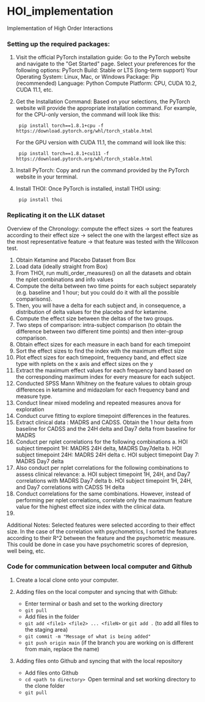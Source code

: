 # HOI_implementation
Implementation of High Order Interactions 

### Setting up the required packages:

1. Visit the official PyTorch installation guide:
      Go to the PyTorch website and navigate to the "Get Started" page.
      Select your preferences for the following options:
      PyTorch Build: Stable or LTS (long-term support)
      Your Operating System: Linux, Mac, or Windows
      Package: Pip (recommended)
      Language: Python
      Compute Platform: CPU, CUDA 10.2, CUDA 11.1, etc.
2. Get the Installation Command:
      Based on your selections, the PyTorch website will provide the appropriate installation command.
      For example, for the CPU-only version, the command will look like this:
   
        pip install torch==1.8.1+cpu -f https://download.pytorch.org/whl/torch_stable.html
   
      For the GPU version with CUDA 11.1, the command will look like this:

        pip install torch==1.8.1+cu111 -f https://download.pytorch.org/whl/torch_stable.html

3. Install PyTorch:
      Copy and run the command provided by the PyTorch website in your terminal.

4. Install THOI:
      Once PyTorch is installed, install THOI using:

        pip install thoi


### Replicating it on the LLK dataset

Overview of the Chronology: 
        compute the effect sizes -> sort the features according to their effect size -> select the one with the largest effect size as the most representative feature -> that              feature was tested with the Wilcoxon test.


1. Obtain Ketamine and Placebo Dataset from Box
2. Load data (ideally straight from Box)
3. From THOI, run multi_order_measures() on all the datasets and obtain the nplet combinations and info values
4. Compute the delta between two time points for each subject separately (e.g. baseline and 1 hour; but you could do it with all the possible comparisons).
5. Then, you will have a delta for each subject and, in consequence, a distribution of delta values for the placebo and for ketamine.
6. Compute the effect size between the deltas of the two groups.
7. Two steps of comparison: intra-subject comparison (to obtain the difference between two different time points) and then inter-group comparison.
8. Obtain effect sizes for each measure in each band for each timepoint
9. Sort the effect sizes to find the index with the maximum effect size
10. Plot effect sizes for each timepoint, frequency band, and effect size type with nplets on the x axis and effect sizes on the y 
11. Extract the maximum effect values for each frequency band based on the corresponding maximum index for every measure for each subject.
12. Conducted SPSS Mann Whitney on the feature values to obtain group differences in ketamine and midazolam for each frequency band and measure type.
13. Conduct linear mixed modeling and repeated measures anova for exploration
14. Conduct curve fitting to explore timepoint differences in the features.
15. Extract clinical data : MADRS and CADSS. Obtain the 1 hour delta from baseline for CADSS and the 24H delta and Day7 delta from baseline for MADRS
16. Conduct per nplet correlations for the following combinations
                a. HOI subject timepoint 1H: MADRS 24H delta, MADRS Day7delta
                b. HOI subject timepoint 24H: MADRS 24H delta
                c. HOI subject timepoint Day 7: MADRS Day7 delta
17. Also conduct per nplet correlations for the following combinations to assess clinical relevance:
                a. HOI subject timepoint 1H, 24H, and Day7 correlations with MADRS Day7 delta
                b. HOI subject timepoint 1H, 24H, and Day7 correlations with CADSS 1H delta
18. Conduct correlations for the same combinations. However, instead of performing per nplet correlations, correlate only the maximum feature value for the highest effect size index with the clinical data.
19. 
    

Additional Notes:
Selected features were selected according to their effect size. In the case of the correlation with psychometrics, I sorted the features according to their R^2 between the feature and the psychometric measure. This could be done in case you have psychometric scores of depresion, well being, etc.


### Code for communication between local computer and Github

1. Create a local clone onto your computer.
   
2. Adding files on the local computer and syncing that with Github:
      - Enter terminal or bash and set to the working directory
      - `git pull`
      - Add files in the folder
      - `git add <file1> <file2> ... <fileN>` or `git add .` (to add all files to the staging area)
      - `git commit -m "Message of what is being added"`
      - `git push origin main` (if the branch you are working on is different from main, replace the name)

3. Adding files onto Github and syncing that with the local repository
      - Add files onto Github
      - `cd <path to directory>
`Open terminal and set working directory to the clone folder
      - `git pull`
